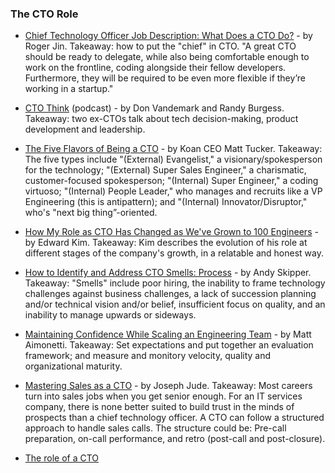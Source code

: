 ### The CTO Role

- [Chief Technology Officer Job Description: What Does a CTO Do?](https://buttercms.com/blog/chief-technology-officer-job-description-what-does-a-cto-do) - by Roger Jin. Takeaway: how to put the "chief" in CTO. "A great CTO should be ready to delegate, while also being comfortable enough to work on the frontline, coding alongside their fellow developers. Furthermore, they will be required to be even more flexible if they’re working in a startup."

- [CTO Think](https://www.ctothink.com) (podcast) - by Don Vandemark and Randy Burgess. Takeaway: two ex-CTOs talk about tech decision-making, product development and leadership.

- [The Five Flavors of Being a CTO](https://www.linkedin.com/pulse/five-flavors-being-cto-matt-tucker) - by Koan CEO Matt Tucker. Takeaway: The five types include "(External) Evangelist," a visionary/spokesperson for the technology; "(External) Super Sales Engineer," a charismatic, customer-focused spokesperson; "(Internal) Super Engineer," a coding virtuoso; "(Internal) People Leader," who manages and recruits like a VP Engineering (this is antipattern); and "(Internal) Innovator/Disruptor," who's "next big thing”-oriented.

- [How My Role as CTO Has Changed as We've Grown to 100 Engineers](https://engineering.gusto.com/how-my-role-as-cto-has-changed-as-weve-grown-to-100-engineers/) - by Edward Kim. Takeaway: Kim describes the evolution of his role at different stages of the company's growth, in a relatable and honest way.

- [How to Identify and Address CTO Smells: Process](https://medium.com/cto-craft/how-to-identify-and-address-cto-smells-process-b9a4265cb9f0) - by Andy Skipper. Takeaway: "Smells" include poor hiring, the inability to frame technology challenges against business challenges, a lack of succession planning and/or technical vision and/or belief, insufficient focus on quality, and an inability to manage upwards or sideways.

- [Maintaining Confidence While Scaling an Engineering Team](https://medium.com/@mattetti/building-confidence-as-a-cto-267e1c745552) - by Matt Aimonetti. Takeaway: Set expectations and put together an evaluation framework; and measure and monitory velocity, quality and organizational maturity.

- [Mastering Sales as a CTO](https://jjude.com/cto-sales/) - by Joseph Jude. Takeaway: Most careers turn into sales jobs when you get senior enough. For an IT services company, there is none better suited to build trust in the minds of prospects than a chief technology officer. A CTO can follow a structured approach to handle sales calls. The structure could be: Pre-call preparation, on-call performance, and retro (post-call and post-closure).

- [The role of a CTO](https://www.youtube.com/watch?v=5wMKPk4xQGE)
